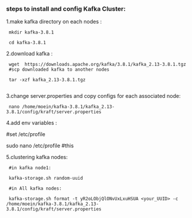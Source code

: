 
### steps to install and config Kafka Cluster:

1.make kafka directory on each nodes :

```
 mkdir kafka-3.8.1

 cd kafka-3.8.1
```

2.download kafka :

```
 wget  https://downloads.apache.org/kafka/3.8.1/kafka_2.13-3.8.1.tgz
 #scp downloaded kafka to another nodes

 tar -xzf kafka_2.13-3.8.1.tgz
 
 ```
 
 3.change server.properties <on your directory> and copy configs for each associated node:


```
 nano /home/moein/kafka-3.8.1/kafka_2.13-3.8.1/config/kraft/server.properties
 ```
 
 4.add env variables :

 #set /etc/profile

 sudo nano /etc/profile #this
 

 
 5.clustering kafka nodes:

```
 #in kafka node1:

 kafka-storage.sh random-uuid
 
 #in All kafka nodes:
 
 kafka-storage.sh format -t yR2oLObjQlONvUxLxuHSUA <your_UUID> -c  /home/moein/kafka-3.8.1/kafka_2.13-3.8.1/config/kraft/server.properties
 
 ```

 